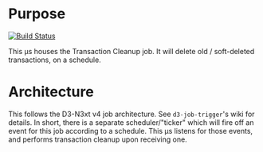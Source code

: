 # Purpose

[![Build Status](https://github.com/LodoSoftware/d3-job-cleanup-transaction/actions/workflows/build.yml/badge.svg)](https://github.com/LodoSoftware/d3-job-cleanup-transaction/actions)

This µs houses the Transaction Cleanup job. It will delete old / soft-deleted transactions, on a schedule.

# Architecture
This follows the D3-N3xt v4 job architecture.
See `d3-job-trigger`'s wiki for details.
In short, there is a separate scheduler/"ticker" which will fire off
an event for this job according to a schedule.
This µs listens for those events, and performs transaction cleanup upon receiving one.
